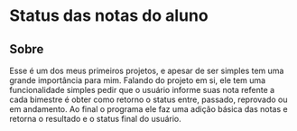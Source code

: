 # Status das notas do aluno

## Sobre
Esse é um dos meus primeiros projetos, e apesar de ser simples tem uma grande importância para mim. Falando do projeto em si, ele tem uma funcionalidade
simples pedir que o usuário informe suas nota refente a cada bimestre é obter como retorno o status entre, passado, reprovado ou em andamento. Ao final o programa ele
faz uma adição básica das notas e retorna o resultado e o status final do usuário.
